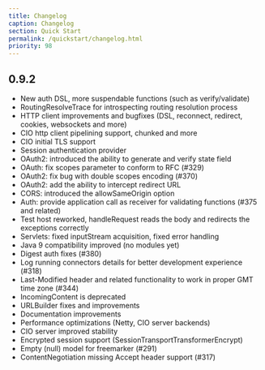 ```yaml
---
title: Changelog
caption: Changelog
section: Quick Start
permalink: /quickstart/changelog.html
priority: 98
---
```


## 0.9.2

* New auth DSL, more suspendable functions (such as verify/validate)
* RoutingResolveTrace for introspecting routing resolution process
* HTTP client improvements and bugfixes (DSL, reconnect, redirect, cookies, websockets and more)
* CIO http client pipelining support, chunked and more
* CIO initial TLS support
* Session authentication provider
* OAuth2: introduced the ability to generate and verify state field
* OAuth: fix scopes parameter to conform to RFC (#329)
* OAuth2: fix bug with double scopes encoding (#370)
* OAuth2: add the ability to intercept redirect URL
* CORS: introduced the allowSameOrigin option
* Auth: provide application call as receiver for validating functions (#375 and related)
* Test host reworked, handleRequest reads the body and redirects the exceptions correctly
* Servlets: fixed inputStream acquisition, fixed error handling
* Java 9 compatibility improved (no modules yet)
* Digest auth fixes (#380)
* Log running connectors details for better development experience (#318)
* Last-Modified header and related functionality to work in proper GMT time zone (#344)
* IncomingContent is deprecated
* URLBuilder fixes and improvements
* Documentation improvements
* Performance optimizations (Netty, CIO server backends)
* CIO server improved stability
* Encrypted session support (SessionTransportTransformerEncrypt)
* Empty (null) model for freemarker (#291)
* ContentNegotiation missing Accept header support (#317)

